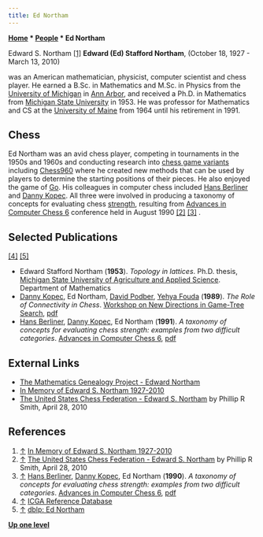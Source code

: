 ```yaml
---
title: Ed Northam
---
```

**[Home](Home "Home") * [People](People "People") * Ed Northam**

[](http://www.edwardnortham.com/) Edward S. Northam <a id="cite-note-1" href="#cite-ref-1">[1]</a>
**Edward (Ed) Stafford Northam**, (October 18, 1927 - March 13, 2010)

was an American mathematician, physicist, computer scientist and chess player. He earned a B.Sc. in Mathematics and M.Sc. in Physics from the [University of Michigan](University_of_Michigan "University of Michigan") in [Ann Arbor](https://en.wikipedia.org/wiki/Ann_Arbor,_Michigan), and received a Ph.D. in Mathematics from [Michigan State University](Michigan_State_University "Michigan State University") in 1953. He was professor for Mathematics and CS at the [University of Maine](https://en.wikipedia.org/wiki/University_of_Maine) from 1964 until his retirement in 1991.

## Chess

Ed Northam was an avid chess player, competing in tournaments in the 1950s and 1960s and conducting research into [chess game variants](Games#ChessVariants "Games") including [Chess960](Chess960 "Chess960") where he created new methods that can be used by players to determine the starting positions of their pieces. He also enjoyed the game of [Go](Go "Go"). His colleagues in computer chess included [Hans Berliner](Hans_Berliner "Hans Berliner") and [Danny Kopec](Danny_Kopec "Danny Kopec"). All three were involved in producing a taxonomy of concepts for evaluating chess [strength](Playing_Strength "Playing Strength"), resulting from [Advances in Computer Chess 6](Advances_in_Computer_Chess_6 "Advances in Computer Chess 6") conference held in August 1990 <a id="cite-note-2" href="#cite-ref-2">[2]</a> <a id="cite-note-3" href="#cite-ref-3">[3]</a> .

## Selected Publications

<a id="cite-note-4" href="#cite-ref-4">[4]</a> <a id="cite-note-5" href="#cite-ref-5">[5]</a>

- Edward Stafford Northam (**1953**). *Topology in lattices*. Ph.D. thesis, [Michigan State University of Agriculture and Applied Science](https://en.wikipedia.org/wiki/History_of_Michigan_State_University#Agriculture_School). Department of Mathematics
- [Danny Kopec](Danny_Kopec "Danny Kopec"), Ed Northam, [David Podber](index.php?title=David_Podber&action=edit&redlink=1 "David Podber (page does not exist)"), [Yehya Fouda](index.php?title=Yehya_Fouda&action=edit&redlink=1 "Yehya Fouda (page does not exist)") (**1989**). *The Role of Connectivity in Chess*. [Workshop on New Directions in Game-Tree Search](WCCC_1989#Workshop "WCCC 1989"), [pdf](http://www.sci.brooklyn.cuny.edu/%7Ekopec/Publications/Publications/O_24_C.pdf)
- [Hans Berliner](Hans_Berliner "Hans Berliner"), [Danny Kopec](Danny_Kopec "Danny Kopec"), Ed Northam (**1991**). *A taxonomy of concepts for evaluating chess strength: examples from two difficult categories*. [Advances in Computer Chess 6](Advances_in_Computer_Chess_6 "Advances in Computer Chess 6"), [pdf](http://www.sci.brooklyn.cuny.edu/%7Ekopec/Publications/Publications/O_20_C.pdf)

## External Links

- [The Mathematics Genealogy Project - Edward Northam](https://www.genealogy.math.ndsu.nodak.edu/id.php?id=15281)
- [In Memory of Edward S. Northam 1927-2010](http://www.edwardnortham.com/)
- [The United States Chess Federation - Edward S. Northam](http://main.uschess.org/content/view/10358/512/) by Phillip R Smith, April 28, 2010

## References

1. <a id="cite-ref-1" href="#cite-note-1">↑</a> [In Memory of Edward S. Northam 1927-2010](http://www.edwardnortham.com/)
1. <a id="cite-ref-2" href="#cite-note-2">↑</a> [The United States Chess Federation - Edward S. Northam](http://main.uschess.org/content/view/10358/512/) by Phillip R Smith, April 28, 2010
1. <a id="cite-ref-3" href="#cite-note-3">↑</a> [Hans Berliner](Hans_Berliner "Hans Berliner"), [Danny Kopec](Danny_Kopec "Danny Kopec"), Ed Northam (**1990**). *A taxonomy of concepts for evaluating chess strength: examples from two difficult categories*. [Advances in Computer Chess 6](Advances_in_Computer_Chess_6 "Advances in Computer Chess 6"), [pdf](http://www.sci.brooklyn.cuny.edu/%7Ekopec/Publications/Publications/O_20_C.pdf)
1. <a id="cite-ref-4" href="#cite-note-4">↑</a> [ICGA Reference Database](ICGA_Journal#RefDB "ICGA Journal")
1. <a id="cite-ref-5" href="#cite-note-5">↑</a> [dblp: Ed Northam](https://dblp.uni-trier.de/pers/hd/n/Northam:Ed.html)

**[Up one level](People "People")**

